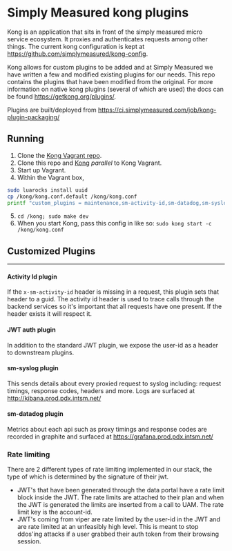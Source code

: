 # Simply Measured kong plugins
Kong is an application that sits in front of the simply measured micro service ecosystem. It proxies and authenticates requests among other things. The current kong configuration is kept at https://github.com/simplymeasured/kong-config.

Kong allows for custom plugins to be added and at Simply Measured we have written a few and modified existing plugins for our needs. This repo contains the plugins that have been modified from the original. For more information on native kong plugins (several of which are used) the docs can be found https://getkong.org/plugins/.

Plugins are built/deployed from https://ci.simplymeasured.com/job/kong-plugin-packaging/

## Running

1. Clone the [Kong Vagrant repo](https://github.com/Mashape/kong-vagrant).
2. Clone this repo and [Kong](https://github.com/Mashape/kong) *parallel* to Kong Vagrant.
3. Start up Vagrant.
4. Within the Vagrant box,
```bash 
sudo luarocks install uuid
cp /kong/kong.conf.default /kong/kong.conf
printf "custom_plugins = maintenance,sm-activity-id,sm-datadog,sm-syslog,sm-jwt,cors\nlua_package_path = /kong-plugin/?.lua;;\n" >> /kong/kong.conf
```
5. `cd /kong; sudo make dev`
6. When you start Kong, pass this config in like so:  `sudo kong start -c /kong/kong.conf`


## Customized Plugins

----------------------

#### Activity Id plugin
If the `x-sm-activity-id` header is missing in a request, this plugin sets that header to a guid. The activity id header is used to trace calls through the backend services so it's important that all requests have one present. If the header exists it will respect it.

#### JWT auth plugin
In addition to the standard JWT plugin, we expose the user-id as a header to downstream plugins.

#### sm-syslog plugin
This sends details about every proxied request to syslog including: request timings, response codes, headers and more. Logs are surfaced at http://kibana.prod.pdx.intsm.net/

#### sm-datadog plugin
Metrics about each api such as proxy timings and response codes are recorded in graphite and surfaced at https://grafana.prod.pdx.intsm.net/

### Rate limiting
There are 2 different types of rate limiting implemented in our stack, the type of which is determined by the signature of their jwt.
* JWT's that have been generated through the data portal have a rate limit block inside the JWT. The rate limits are attached to their plan and when the JWT is generated the limits are inserted from a call to UAM. The rate limit key is the account-id.
* JWT's coming from viper are rate limited by the user-id in the JWT and are rate limited at an unfeasibly high level. This is meant to stop ddos'ing attacks if a user grabbed their auth token from their browsing session.
